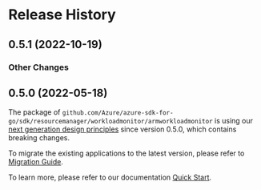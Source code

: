 # Release History

## 0.5.1 (2022-10-19)
### Other Changes


## 0.5.0 (2022-05-18)

The package of `github.com/Azure/azure-sdk-for-go/sdk/resourcemanager/workloadmonitor/armworkloadmonitor` is using our [next generation design principles](https://azure.github.io/azure-sdk/general_introduction.html) since version 0.5.0, which contains breaking changes.

To migrate the existing applications to the latest version, please refer to [Migration Guide](https://aka.ms/azsdk/go/mgmt/migration).

To learn more, please refer to our documentation [Quick Start](https://aka.ms/azsdk/go/mgmt).